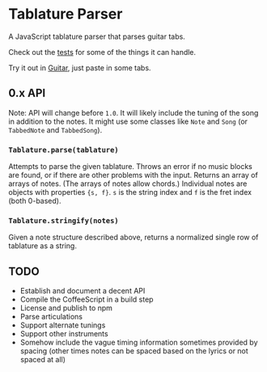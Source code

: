 # Tablature Parser

A JavaScript tablature parser that parses guitar tabs.

Check out the [tests](test/) for some of the things it can handle.

Try it out in [Guitar](https://github.com/1j01/guitar), just paste in some tabs.


## 0.x API

Note: API will change before `1.0`.
It will likely include the tuning of the song in addition to the notes.
It might use some classes like `Note` and `Song`
(or `TabbedNote` and `TabbedSong`).


### `Tablature.parse(tablature)`

Attempts to parse the given tablature.
Throws an error if no music blocks are found,
or if there are other problems with the input.
Returns an array of arrays of notes.
(The arrays of notes allow chords.)
Individual notes are objects with properties `{s, f}`.
`s` is the string index and `f` is the fret index (both 0-based).


### `Tablature.stringify(notes)`

Given a note structure described above,
returns a normalized single row of tablature as a string.


## TODO

* Establish and document a decent API
* Compile the CoffeeScript in a build step
* License and publish to npm
* Parse articulations
* Support alternate tunings
* Support other instruments
* Somehow include the vague timing information sometimes provided by spacing
  (other times notes can be spaced based on the lyrics or not spaced at all)

